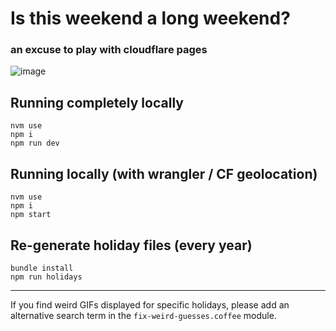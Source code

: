 # Is this weekend a long weekend?

### an excuse to play with cloudflare pages

![image](https://user-images.githubusercontent.com/3444/87882280-07872f00-c9cd-11ea-82ac-8ca4b9ac5953.png)

## Running completely locally

    nvm use
    npm i
    npm run dev

## Running locally (with wrangler / CF geolocation)

    nvm use
    npm i
    npm start

## Re-generate holiday files (every year)

    bundle install
    npm run holidays

---

If you find weird GIFs displayed for specific holidays,
please add an alternative search term in the `fix-weird-guesses.coffee` module.
